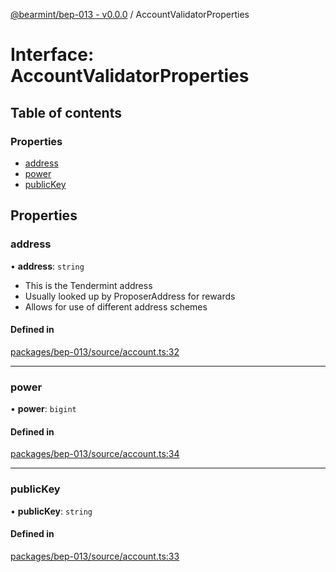 [@bearmint/bep-013 - v0.0.0](../README.md) / AccountValidatorProperties

# Interface: AccountValidatorProperties

## Table of contents

### Properties

- [address](AccountValidatorProperties.md#address)
- [power](AccountValidatorProperties.md#power)
- [publicKey](AccountValidatorProperties.md#publickey)

## Properties

### address

• **address**: `string`

- This is the Tendermint address
- Usually looked up by ProposerAddress for rewards
- Allows for use of different address schemes

#### Defined in

[packages/bep-013/source/account.ts:32](https://github.com/bearmint/bearmint/blob/main/packages/bep-013/source/account.ts#L32)

___

### power

• **power**: `bigint`

#### Defined in

[packages/bep-013/source/account.ts:34](https://github.com/bearmint/bearmint/blob/main/packages/bep-013/source/account.ts#L34)

___

### publicKey

• **publicKey**: `string`

#### Defined in

[packages/bep-013/source/account.ts:33](https://github.com/bearmint/bearmint/blob/main/packages/bep-013/source/account.ts#L33)
